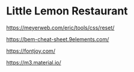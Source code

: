 # Little Lemon Restaurant

https://meyerweb.com/eric/tools/css/reset/

https://bem-cheat-sheet.9elements.com/

https://fontjoy.com/

https://m3.material.io/